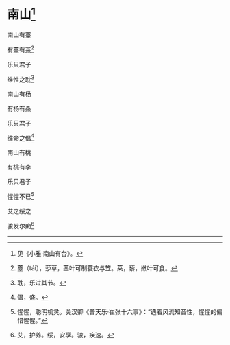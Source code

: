   

# 南山[^1]

南山有薹

有薹有莱[^2]

乐只君子

维性之耽[^3]

南山有杨

有杨有桑

乐只君子

维命之倡[^4]

南山有桃

有桃有李

乐只君子

惺惺不已[^5]

艾之绥之

骏发尔痴[^6]

* * *

[^1]: 见《小雅·南山有台》。
[^2]: 薹（tái），莎草，茎叶可制蓑衣与笠。莱，藜，嫩叶可食。
[^3]: 耽，乐过其节。
[^4]: 倡，盛。
[^5]: 惺惺，聪明机灵。关汉卿《普天乐·崔张十六事》：“遇着风流知音性，惺惺的偏惜惺惺。”
[^6]: 艾，护养。绥，安享。骏，疾速。